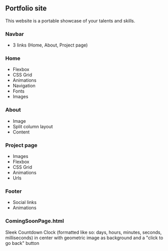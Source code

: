 ## Portfolio site

This website is a portable showcase of your talents and skills. 

### Navbar
- 3 links (Home, About, Project page)

### Home
- Flexbox
- CSS Grid
- Animations
- Navigation
- Fonts
- Images

### About
- Image
- Split column layout
- Content

### Project page
- Images
- Flexbox
- CSS Grid
- Animations
- Urls

### Footer
- Social links
- Animations

### ComingSoonPage.html
Sleek Countdown Clock (formatted like so: days, hours, minutes, seconds, milliseconds) in center with geometric image as background and a "click to go back" button
